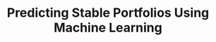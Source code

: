---
layout: external
title:  "Predicting Stable Portfolios Using Machine Learning"
external_url: https://medium.com/sfu-big-data/predicting-stable-portfolios-using-machine-learning-f2e27d6dbbec
---